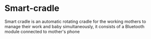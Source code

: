 # Smart-cradle
Smart cradle is an automatic rotating cradle for the working mothers to manage their work and baby simultaneously, it consists of a Bluetooth module connected to mother's phone
